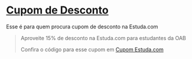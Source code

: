# [Cupom de Desconto](https://github.com/CupomDeDesconto/Promocoes/blob/main/README.md)
Esse é para quem procura cupom de desconto na Estuda.com
<blockquote cite="https://asasdodesconto.com/mais-ofertas/aproveite-15-de-desconto-na-estudacom-para-estudantes-da-oab-15729"><p>Aproveite 15% de desconto na Estuda.com para estudantes da OAB</p><footer>Confira o código para esse cupom em <a href="https://asasdodesconto.com/mais-ofertas/aproveite-15-de-desconto-na-estudacom-para-estudantes-da-oab-15729">Cupom Estuda.com</a></footer></blockquote>